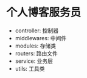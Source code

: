# 个人博客服务员

- controller: 控制器
- middlewares: 中间件
- modules: 存储类
- routers: 路由文件
- service: 业务层
- utils: 工具类


